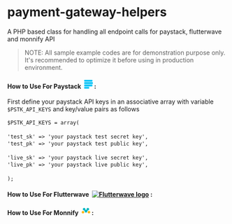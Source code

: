 # payment-gateway-helpers
A PHP based class for handling all endpoint calls for paystack, flutterwave and monnify API

> NOTE: All sample example codes are for demonstration purpose only. It's recommended to optimize it before using in production environment.


#### How to Use For Paystack &nbsp;<a href="https://www.paystack.com/" target="_blank" rel="noreferrer"><img src="/logos/paystack.svg" title="Paystack" alt="Paystack logo" width="20" height="20"/></a> :
First define your paystack API keys in an associative array with variable `$PSTK_API_KEYS` and key/value pairs as follows 

```
$PSTK_API_KEYS = array(

'test_sk' => 'your paystack test secret key',
'test_pk' => 'your paystack test public key', 
		
'live_sk' => 'your paystack live secret key',
'live_pk' => 'your paystack live public key',
		
);

```

#### How to Use For Flutterwave &nbsp;<a href="https://www.paystack.com/" target="_blank" rel="noreferrer"><img src="/logos/flutterwave.svg" title="Flutterwave" alt="Flutterwave logo" width="20" height="20"/></a> :

#### How to Use For Monnify &nbsp;<a href="https://www.paystack.com/" target="_blank" rel="noreferrer"><img src="/logos/monnify.svg" title="Monnify" alt="Monnify logo" width="20" height="20"/></a> :
   
